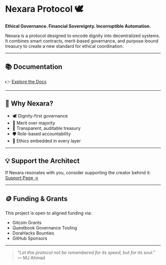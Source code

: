 # Nexara Protocol 🕊️

**Ethical Governance. Financial Sovereignty. Incorruptible Automation.**

Nexara is a protocol designed to encode dignity into decentralized systems.  
It combines smart contracts, merit-based governance, and purpose-bound treasury to create a new standard for ethical coordination.

---

## 📚 Documentation

👉 [Explore the Docs](https://mj-nexara.github.io/nexara-protocol/)

---

## 🧬 Why Nexara?

- 🕊️ Dignity-first governance
- 🧠 Merit over majority
- 🔐 Transparent, auditable treasury
- 🛡️ Role-based accountability
- 🧭 Ethics embedded in every layer

---

## 💡 Support the Architect

If Nexara resonates with you, consider supporting the creator behind it:  
[Support Page →](https://mj-nexara.github.io/nexara-protocol/support/)

---

## 🪙 Funding & Grants

This project is open to aligned funding via:

- Gitcoin Grants
- Questbook Governance Tooling
- DoraHacks Bounties
- GitHub Sponsors

---

> _“Let this protocol not be remembered for its speed, but for its soul.”_  
> — MJ Ahmad
